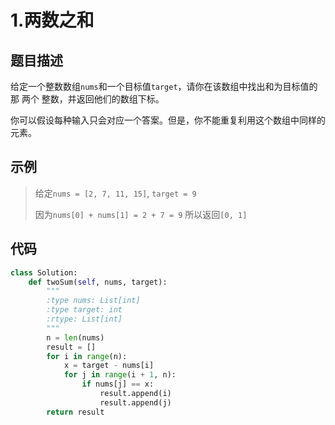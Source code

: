 # 1.两数之和

## 题目描述

给定一个整数数组`nums`和一个目标值`target`，请你在该数组中找出和为目标值的那 两个 整数，并返回他们的数组下标。

你可以假设每种输入只会对应一个答案。但是，你不能重复利用这个数组中同样的元素。

## 示例

> 给定`nums = [2, 7, 11, 15]`, `target = 9`
>
> 因为`nums[0] + nums[1] = 2 + 7 = 9`
> 所以返回`[0, 1]`

## 代码

```python
class Solution:
    def twoSum(self, nums, target):
        """
        :type nums: List[int]
        :type target: int
        :rtype: List[int]
        """
        n = len(nums)
        result = []
        for i in range(n):
            x = target - nums[i]
            for j in range(i + 1, n):
                if nums[j] == x:
                    result.append(i)
                    result.append(j)
        return result
```
